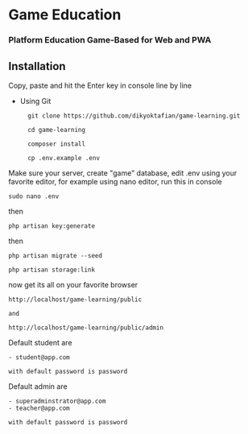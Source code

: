 # Game Education

### Platform Education Game-Based for Web and PWA

## Installation

Copy, paste and hit the Enter key in console line by line

* Using Git

        git clone https://github.com/dikyoktafian/game-learning.git

        cd game-learning

        composer install

        cp .env.example .env

Make sure your server, create "game" database, edit .env using your favorite editor, 
for example using nano editor, run this in console

    sudo nano .env

then

    php artisan key:generate

then

    php artisan migrate --seed

    php artisan storage:link

now get its all on your favorite browser

    http://localhost/game-learning/public

    and

    http://localhost/game-learning/public/admin

Default student are

    - student@app.com

    with default password is password

Default admin are

    - superadminstrator@app.com
    - teacher@app.com

    with default password is password